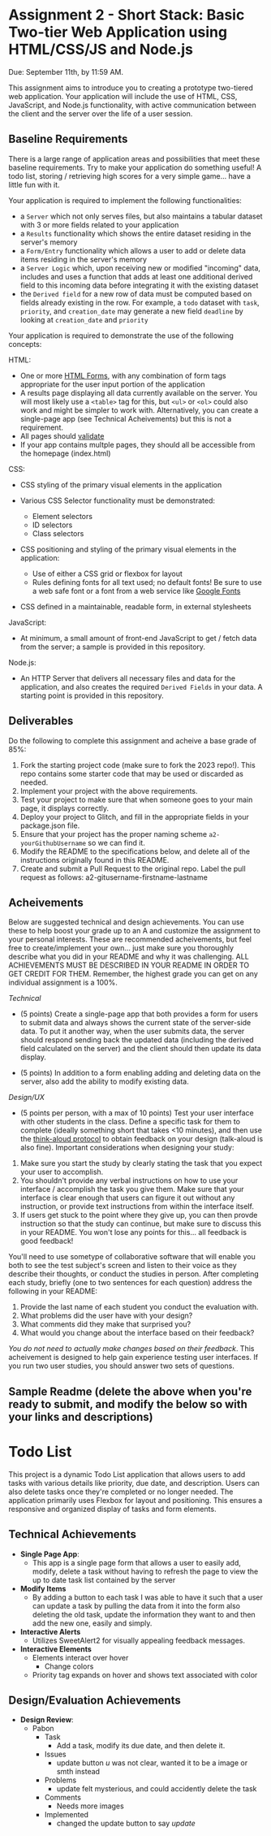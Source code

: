 # Assignment 2 - Short Stack: Basic Two-tier Web Application using HTML/CSS/JS and Node.js

Due: September 11th, by 11:59 AM.

This assignment aims to introduce you to creating a prototype two-tiered web application.
Your application will include the use of HTML, CSS, JavaScript, and Node.js functionality, with active communication between the client and the server over the life of a user session.

## Baseline Requirements

There is a large range of application areas and possibilities that meet these baseline requirements.
Try to make your application do something useful! A todo list, storing / retrieving high scores for a very simple game... have a little fun with it.

Your application is required to implement the following functionalities:

- a `Server` which not only serves files, but also maintains a tabular dataset with 3 or more fields related to your application
- a `Results` functionality which shows the entire dataset residing in the server's memory
- a `Form/Entry` functionality which allows a user to add or delete data items residing in the server's memory
- a `Server Logic` which, upon receiving new or modified "incoming" data, includes and uses a function that adds at least one additional derived field to this incoming data before integrating it with the existing dataset
- the `Derived field` for a new row of data must be computed based on fields already existing in the row.
  For example, a `todo` dataset with `task`, `priority`, and `creation_date` may generate a new field `deadline` by looking at `creation_date` and `priority`

Your application is required to demonstrate the use of the following concepts:

HTML:

- One or more [HTML Forms](https://developer.mozilla.org/en-US/docs/Learn/HTML/Forms), with any combination of form tags appropriate for the user input portion of the application
- A results page displaying all data currently available on the server. You will most likely use a `<table>` tag for this, but `<ul>` or `<ol>` could also work and might be simpler to work with. Alternatively, you can create a single-page app (see Technical Acheivements) but this is not a requirement.
- All pages should [validate](https://validator.w3.org)
- If your app contains multple pages, they should all be accessible from the homepage (index.html)

CSS:

- CSS styling of the primary visual elements in the application
- Various CSS Selector functionality must be demonstrated:
  - Element selectors
  - ID selectors
  - Class selectors
- CSS positioning and styling of the primary visual elements in the application:

  - Use of either a CSS grid or flexbox for layout
  - Rules defining fonts for all text used; no default fonts! Be sure to use a web safe font or a font from a web service like [Google Fonts](http://fonts.google.com/)

- CSS defined in a maintainable, readable form, in external stylesheets

JavaScript:

- At minimum, a small amount of front-end JavaScript to get / fetch data from the server; a sample is provided in this repository.

Node.js:

- An HTTP Server that delivers all necessary files and data for the application, and also creates the required `Derived Fields` in your data.
  A starting point is provided in this repository.

## Deliverables

Do the following to complete this assignment and acheive a base grade of 85%:

1. Fork the starting project code (make sure to fork the 2023 repo!). This repo contains some starter code that may be used or discarded as needed.
2. Implement your project with the above requirements.
3. Test your project to make sure that when someone goes to your main page, it displays correctly.
4. Deploy your project to Glitch, and fill in the appropriate fields in your package.json file.
5. Ensure that your project has the proper naming scheme `a2-yourGithubUsername` so we can find it.
6. Modify the README to the specifications below, and delete all of the instructions originally found in this README.
7. Create and submit a Pull Request to the original repo. Label the pull request as follows: a2-gitusername-firstname-lastname

## Acheivements

Below are suggested technical and design achievements. You can use these to help boost your grade up to an A and customize the assignment to your personal interests. These are recommended acheivements, but feel free to create/implement your own... just make sure you thoroughly describe what you did in your README and why it was challenging. ALL ACHIEVEMENTS MUST BE DESCRIBED IN YOUR README IN ORDER TO GET CREDIT FOR THEM. Remember, the highest grade you can get on any individual assignment is a 100%.

_Technical_

- (5 points) Create a single-page app that both provides a form for users to submit data and always shows the current state of the server-side data. To put it another way, when the user submits data, the server should respond sending back the updated data (including the derived field calculated on the server) and the client should then update its data display.

- (5 points) In addition to a form enabling adding and deleting data on the server, also add the ability to modify existing data.

_Design/UX_

- (5 points per person, with a max of 10 points) Test your user interface with other students in the class. Define a specific task for them to complete (ideally something short that takes <10 minutes), and then use the [think-aloud protocol](https://en.wikipedia.org/wiki/Think_aloud_protocol) to obtain feedback on your design (talk-aloud is also fine). Important considerations when designing your study:

1. Make sure you start the study by clearly stating the task that you expect your user to accomplish.
2. You shouldn't provide any verbal instructions on how to use your interface / accomplish the task you give them. Make sure that your interface is clear enough that users can figure it out without any instruction, or provide text instructions from within the interface itself.
3. If users get stuck to the point where they give up, you can then provde instruction so that the study can continue, but make sure to discuss this in your README. You won't lose any points for this... all feedback is good feedback!

You'll need to use sometype of collaborative software that will enable you both to see the test subject's screen and listen to their voice as they describe their thoughts, or conduct the studies in person. After completing each study, briefly (one to two sentences for each question) address the following in your README:

1. Provide the last name of each student you conduct the evaluation with.
2. What problems did the user have with your design?
3. What comments did they make that surprised you?
4. What would you change about the interface based on their feedback?

_You do not need to actually make changes based on their feedback_. This acheivement is designed to help gain experience testing user interfaces. If you run two user studies, you should answer two sets of questions.

## Sample Readme (delete the above when you're ready to submit, and modify the below so with your links and descriptions)

# Todo List

This project is a dynamic Todo List application that allows users to add tasks with various details like priority, due date, and description. Users can also delete tasks once they're completed or no longer needed. The application primarily uses Flexbox for layout and positioning. This ensures a responsive and organized display of tasks and form elements.

## Technical Achievements

- **Single Page App**:
  - This app is a single page form that allows a user to easily add, modify, delete a task without having to refresh the page to view the up to date task list contained by the server
- **Modify Items**
  - By adding a button to each task I was able to have it such that a user can update a task by pulling the data from it into the form also deleting the old task, update the information they want to and then add the new one, easily and simply.
- **Interactive Alerts**
  - Utilizes SweetAlert2 for visually appealing feedback messages.
- **Interactive Elements**
  - Elements interact over hover
    - Change colors
  - Priority tag expands on hover and shows text associated with color

## Design/Evaluation Achievements

- **Design Review**:
  - Pabon
    - Task
      - Add a task, modify its due date, and then delete it.
    - Issues
      - update button _u_ was not clear, wanted it to be a image or smth instead
    - Problems
      - update felt mysterious, and could accidently delete the task
    - Comments
      - Needs more images
    - Implemented
      - changed the update button to say _update_
